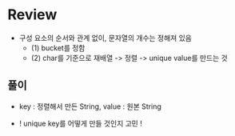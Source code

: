 # Review
- 구성 요소의 순서와 관계 없이, 문자열의 개수는 정해져 있음
  -  (1) bucket를 정함
  -  (2) char를 기준으로 재배열 -> 정렬 -> unique value를 만드는 것

## 풀이
- key : 정렬해서 만든 String, value : 원본 String

- ! unique key를 어떻게 만들 것인지 고민 !
